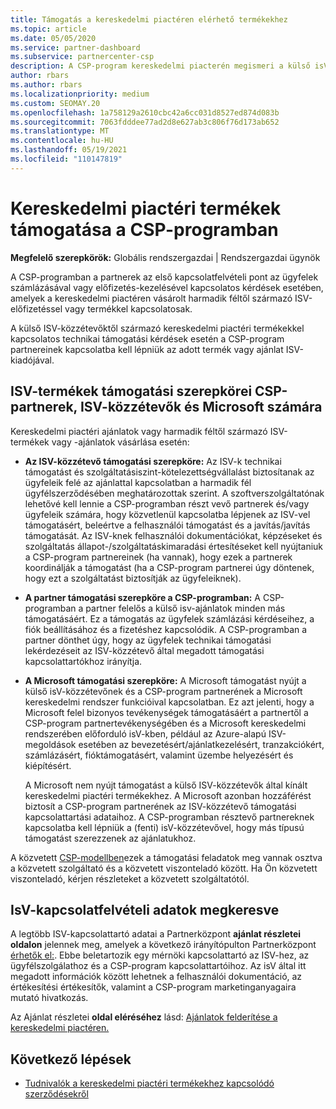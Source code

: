 ```yaml
---
title: Támogatás a kereskedelmi piactéren elérhető termékekhez
ms.topic: article
ms.date: 05/05/2020
ms.service: partner-dashboard
ms.subservice: partnercenter-csp
description: A CSP-program kereskedelmi piacterén megismeri a külső isV-termékek és -előfizetések támogatását.
author: rbars
ms.author: rbars
ms.localizationpriority: medium
ms.custom: SEOMAY.20
ms.openlocfilehash: 1a758129a2610cbc42a6cc031d8527ed874d083b
ms.sourcegitcommit: 7063fdddee77ad2d8e627ab3c806f76d173ab652
ms.translationtype: MT
ms.contentlocale: hu-HU
ms.lasthandoff: 05/19/2021
ms.locfileid: "110147819"
---
```

# <a name="support-for-commercial-marketplace-products-in-the-csp-program"></a>Kereskedelmi piactéri termékek támogatása a CSP-programban


**Megfelelő szerepkörök:** Globális rendszergazdai | Rendszergazdai ügynök

A CSP-programban a partnerek az első kapcsolatfelvételi pont az ügyfelek számlázásával vagy előfizetés-kezelésével kapcsolatos kérdések esetében, amelyek a kereskedelmi piactéren vásárolt harmadik féltől származó ISV-előfizetéssel vagy termékkel kapcsolatosak.

A külső ISV-közzétevőktől származó kereskedelmi piactéri termékekkel kapcsolatos technikai támogatási kérdések esetén a CSP-program partnereinek kapcsolatba kell lépniük az adott termék vagy ajánlat ISV-kiadójával.

## <a name="support-roles-of-isv-products-for-csp-partners-isv-publishers-and-microsoft"></a>ISV-termékek támogatási szerepkörei CSP-partnerek, ISV-közzétevők és Microsoft számára

Kereskedelmi piactéri ajánlatok vagy harmadik féltől származó ISV-termékek vagy -ajánlatok vásárlása esetén:

- **Az ISV-közzétevő támogatási szerepköre:** Az ISV-k technikai támogatást és szolgáltatásiszint-kötelezettségvállalást biztosítanak az ügyfeleik felé az ajánlattal kapcsolatban a harmadik fél ügyfélszerződésében meghatározottak szerint. A szoftverszolgáltatónak lehetővé kell lennie a CSP-programban részt vevő partnerek és/vagy ügyfeleik számára, hogy közvetlenül kapcsolatba lépjenek az ISV-vel támogatásért, beleértve a felhasználói támogatást és a javítás/javítás támogatását. Az ISV-knek felhasználói dokumentációkat, képzéseket és szolgáltatás állapot-/szolgáltatáskimaradási értesítéseket kell nyújtaniuk a CSP-program partnereinek (ha vannak), hogy ezek a partnerek koordinálják a támogatást (ha a CSP-program partnerei úgy döntenek, hogy ezt a szolgáltatást biztosítják az ügyfeleiknek).

- **A partner támogatási szerepköre a CSP-programban:** A CSP-programban a partner felelős a külső isv-ajánlatok minden más támogatásáért. Ez a támogatás az ügyfelek számlázási kérdéseihez, a fiók beállításához és a fizetéshez kapcsolódik. A CSP-programban a partner dönthet úgy, hogy az ügyfelek technikai támogatási lekérdezéseit az ISV-közzétevő által megadott támogatási kapcsolattartókhoz irányítja.

- **A Microsoft támogatási szerepköre:** A Microsoft támogatást nyújt a külső isV-közzétevőnek és a CSP-program partnerének a Microsoft kereskedelmi rendszer funkcióival kapcsolatban. Ez azt jelenti, hogy a Microsoft felel bizonyos tevékenységek támogatásáért a partnertől a CSP-program partnertevékenységében és a Microsoft kereskedelmi rendszerében előforduló isV-kben, például az Azure-alapú ISV-megoldások esetében az bevezetésért/ajánlatkezelésért, tranzakciókért, számlázásért, fióktámogatásért, valamint üzembe helyezésért és kiépítésért.

    A Microsoft nem nyújt támogatást a külső ISV-közzétevők által kínált kereskedelmi piactéri termékekhez. A Microsoft azonban hozzáférést biztosít a CSP-program partnerének az ISV-közzétevő támogatási kapcsolattartási adataihoz. A CSP-programban résztevő partnereknek kapcsolatba kell lépniük a (fenti) isV-közzétevővel, hogy más típusú támogatást szerezzenek az ajánlatukhoz.

A közvetett [CSP-modellben](csp-overview.md#indirect-model)ezek a támogatási feladatok meg vannak osztva a közvetett szolgáltató és a közvetett viszonteladó között. Ha Ön közvetett viszonteladó, kérjen részleteket a közvetett szolgáltatótól.

## <a name="how-to-find-isv-contact-information"></a>IsV-kapcsolatfelvételi adatok megkeresve

A legtöbb ISV-kapcsolattartó adatai a Partnerközpont **ajánlat részletei oldalon** jelennek meg, amelyek a következő irányítópulton Partnerközpont [érhetők el:](https://partner.microsoft.com/dashboard). Ebbe beletartozik egy mérnöki kapcsolattartó az ISV-hez, az ügyfélszolgálathoz és a CSP-program kapcsolattartóihoz. Az isV által itt megadott információk között lehetnek a felhasználói dokumentáció, az értékesítési értékesítők, valamint a CSP-program marketinganyagaira mutató hivatkozás.

Az Ajánlat részletei **oldal eléréséhez** lásd: [Ajánlatok felderítése a kereskedelmi piactéren.](csp-commercial-marketplace-discover.md#view-marketplace-offers-in-partner-center)

## <a name="next-steps"></a>Következő lépések

- [Tudnivalók a kereskedelmi piactéri termékekhez kapcsolódó szerződésekről](csp-commercial-marketplace-contracting.md)
